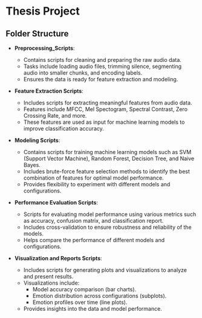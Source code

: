 # Thesis Project


## Folder Structure
- **Preprocessing_Scripts**: 
  - Contains scripts for cleaning and preparing the raw audio data.
  - Tasks include loading audio files, trimming silence, segmenting audio into smaller chunks, and encoding labels.
  - Ensures the data is ready for feature extraction and modeling.

- **Feature Extraction Scripts**: 
  - Includes scripts for extracting meaningful features from audio data.
  - Features include MFCC, Mel Spectogram, Spectral Contrast, Zero Crossing Rate, and more.
  - These features are used as input for machine learning models to improve classification accuracy.

- **Modeling Scripts**: 
  - Contains scripts for training machine learning models such as SVM (Support Vector Machine), Random Forest, Decision Tree, and Naive Bayes.
  - Includes brute-force feature selection methods to identify the best combination of features for optimal model performance.
  - Provides flexibility to experiment with different models and configurations.

- **Performance Evaluation Scripts**: 
  - Scripts for evaluating model performance using various metrics such as accuracy, confusion matrix, and classification report.
  - Includes cross-validation to ensure robustness and reliability of the models.
  - Helps compare the performance of different models and configurations.

- **Visualization and Reports Scripts**: 
  - Includes scripts for generating plots and visualizations to analyze and present results.
  - Visualizations include:
    - Model accuracy comparison (bar charts).
    - Emotion distribution across configurations (subplots).
    - Emotion profiles over time (line plots).
  - Provides insights into the data and model performance.